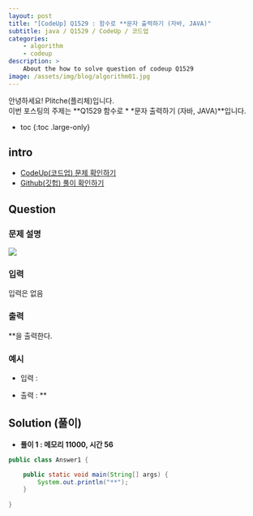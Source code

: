 ```yaml
---
layout: post
title: "[CodeUp] Q1529 : 함수로 **문자 출력하기 (자바, JAVA)"
subtitle: java / Q1529 / CodeUp / 코드업
categories:
    - algorithm
    - codeup
description: >
    About the how to solve question of codeup Q1529
image: /assets/img/blog/algorithm01.jpg
---
```


안녕하세요! Plitche(플리체)입니다.  
이번 포스팅의 주제는 **Q1529 함수로 * *문자 출력하기 (자바, JAVA)**입니다.

* toc
{:toc .large-only}

## intro
* [CodeUp(코드업) 문제 확인하기](https://codeup.kr/problem.php?id=1529)  
* [Github(깃헙) 풀이 확인하기](https://github.com/plitche/CodeUp_Solution/tree/master/Q1501~Q1600/Q1529)  

## Question
### 문제 설명
![](/assets/post/codeup/Q1501~Q1599/20211119_05/01.JPG)  

### 입력
입력은 없음  

### 출력
**을 출력한다.  

### 예시
* 입력 :  
  
* 출력 : **  

## Solution (풀이)
* **풀이 1 : 메모리 11000, 시간 56**  

```java
public class Answer1 {

    public static void main(String[] args) {
        System.out.println("**");
    }
    
}
```  